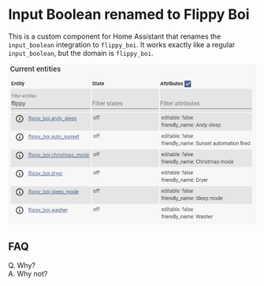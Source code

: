 # Input Boolean renamed to Flippy Boi

This is a custom component for Home Assistant that renames the `input_boolean` integration to `flippy_boi`. It works exactly like a regular `input_boolean`, but the domain is `flippy_boi`.

<img src="/screenshots/flippy_boi.png" />

## FAQ
Q. Why? </br>
A. Why not?
